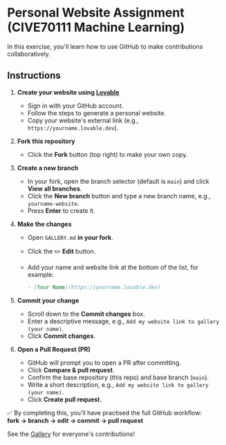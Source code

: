 # Personal Website Assignment (CIVE70111 Machine Learning)

In this exercise, you'll learn how to use GitHub to make contributions collaboratively.

## Instructions

1. **Create your website using [Lovable](https://lovable.dev/)**
   - Sign in with your GitHub account.
   - Follow the steps to generate a personal website.
   - Copy your website's external link (e.g., `https://yourname.lovable.dev`).

2. **Fork this repository**
   - Click the **Fork** button (top right) to make your own copy.

3. **Create a new branch**
   - In your fork, open the branch selector (default is `main`) and click **View all branches**.
   - Click the **New branch** button and type a new branch name, e.g., `yourname-website`.
   - Press **Enter** to create it.

4. **Make the changes**
   - Open `GALLERY.md` **in your fork**.
   - Click the ✏️ **Edit** button.
   - Add your name and website link at the bottom of the list, for example:

     ```markdown
     - [Your Name](https://yourname.lovable.dev)
     ```

5. **Commit your change**
   - Scroll down to the **Commit changes** box.
   - Enter a descriptive message, e.g., `Add my website link to gallery (your name)`.
   - Click **Commit changes**.

6. **Open a Pull Request (PR)**
   - GitHub will prompt you to open a PR after committing.
   - Click **Compare & pull request**.
   - Confirm the base repository (this repo) and base branch (`main`).
   - Write a short description, e.g., `Add my website link to gallery (your name)`.
   - Click **Create pull request**.

✅ By completing this, you'll have practised the full GitHub workflow:  
**fork → branch → edit → commit → pull request**

See the [Gallery](./GALLERY.md) for everyone's contributions!

